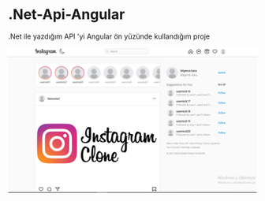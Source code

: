 # .Net-Api-Angular
.Net ile yazdığım API 'yi Angular ön yüzünde kullandığım proje

<img align="center"  width="800px" src="./img/1.png" />
